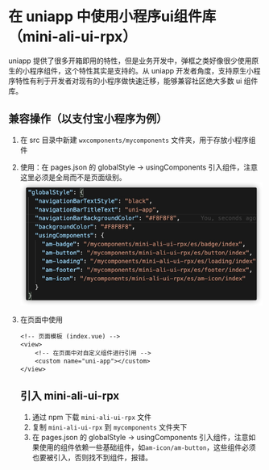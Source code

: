 # 在 uniapp 中使用小程序ui组件库（mini-ali-ui-rpx）


uniapp 提供了很多开箱即用的特性，但是业务开发中，弹框之类好像很少使用原生的小程序组件，这个特性其实是支持的。从 uniapp 开发者角度，支持原生小程序特性有利于开发者对现有的小程序做快速迁移，能够兼容社区绝大多数 ui 组件库。

## 兼容操作（以支付宝小程序为例）
1. 在 src 目录中新建 `wxcomponents/mycomponents` 文件夹，用于存放小程序组件
2. 使用：在 pages.json 的 globalStyle -> usingComponents 引入组件，注意这里必须是全局而不是页面级别。
   ![global](img/16238837739805.jpg)

3. 在页面中使用
    ```
    <!-- 页面模板 (index.vue) -->
    <view>
        <!-- 在页面中对自定义组件进行引用 -->
        <custom name="uni-app"></custom>
    </view>
    ```

   ## 引入 mini-ali-ui-rpx
    1. 通过 npm 下载 `mini-ali-ui-rpx` 文件
    2. 复制 `mini-ali-ui-rpx` 到 `mycomponents` 文件夹下
    3. 在 pages.json 的 globalStyle -> usingComponents 引入组件，注意如果使用的组件依赖一些基础组件，如`am-icon/am-button`，这些组件必须也要被引入，否则找不到组件，报错。
